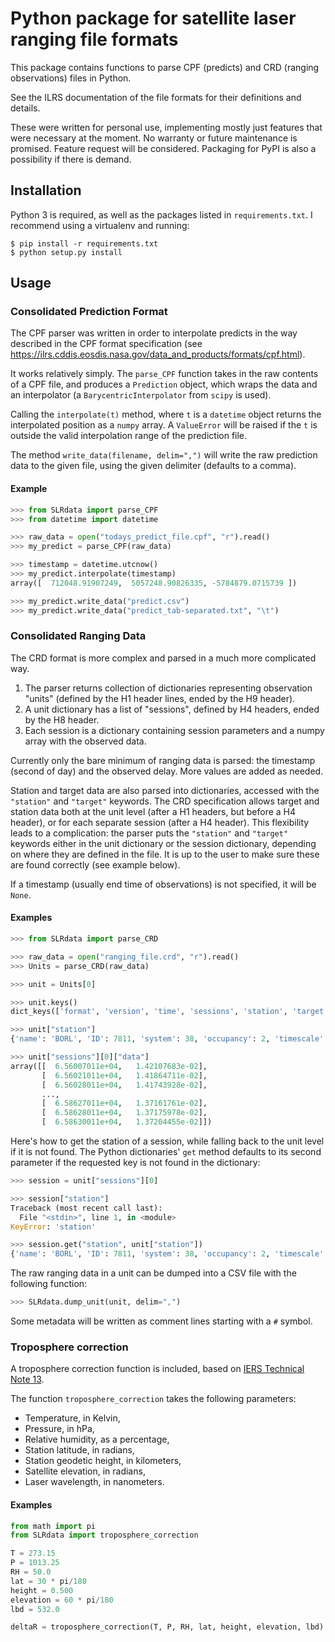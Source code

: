 # Python package for satellite laser ranging file formats

This package contains functions to parse CPF (predicts) and CRD (ranging
observations) files in Python.

See the ILRS documentation of the file formats for their definitions and
details.

These were written for personal use, implementing mostly just features that
were necessary at the moment. No warranty or future maintenance is promised.
Feature request will be considered. Packaging for PyPI is also a possibility if
there is demand.

## Installation

Python 3 is required, as well as the packages listed in `requirements.txt`. I
recommend using a virtualenv and running:

```
$ pip install -r requirements.txt
$ python setup.py install
```

## Usage

### Consolidated Prediction Format

The CPF parser was written in order to interpolate predicts in the way
described in the CPF format specification (see
https://ilrs.cddis.eosdis.nasa.gov/data_and_products/formats/cpf.html).

It works relatively simply. The `parse_CPF` function takes in the raw contents
of a CPF file, and produces a `Prediction` object, which wraps the data and an
interpolator (a `BarycentricInterpolator` from `scipy` is used).

Calling the `interpolate(t)` method, where `t` is a `datetime` object returns
the interpolated position as a `numpy` array. A `ValueError` will be raised if
the `t` is outside the valid interpolation range of the prediction file.

The method `write_data(filename, delim=",")` will write the raw prediction data to the
given file, using the given delimiter (defaults to a comma).


#### Example

```python
>>> from SLRdata import parse_CPF
>>> from datetime import datetime

>>> raw_data = open("todays_predict_file.cpf", "r").read()
>>> my_predict = parse_CPF(raw_data)

>>> timestamp = datetime.utcnow()
>>> my_predict.interpolate(timestamp)
array([  712048.91907249,  5057248.90826335, -5784879.0715739 ])

>>> my_predict.write_data("predict.csv")
>>> my_predict.write_data("predict_tab-separated.txt", "\t")
```

### Consolidated Ranging Data

The CRD format is more complex and parsed in a much more complicated way.

1. The parser returns collection of dictionaries representing observation
    "units" (defined by the H1 header lines, ended by the H9 header).
2. A unit dictionary has a list of "sessions", defined by H4 headers, ended by
    the H8 header.
3. Each session is a dictionary containing session parameters and a numpy
    array with the observed data.

Currently only the bare minimum of ranging data is parsed: the timestamp
(second of day) and the observed delay. More values are added as needed.

Station and target data are also parsed into dictionaries, accessed with the
`"station"` and `"target"` keywords. The CRD specification allows target and
station data both at the unit level (after a H1 headers, but before a H4
header), or for each separate session (after a H4 header). This flexibility
leads to a complication: the parser puts the `"station"` and `"target"`
keywords either in the unit dictionary or the session dictionary, depending on
where they are defined in the file. It is up to the user to make sure these
are found correctly (see example below).

If a timestamp (usually end time of observations) is not specified, it will be `None`.


#### Examples

```python
>>> from SLRdata import parse_CRD

>>> raw_data = open("ranging_file.crd", "r").read()
>>> Units = parse_CRD(raw_data)

>>> unit = Units[0]

>>> unit.keys()
dict_keys(['format', 'version', 'time', 'sessions', 'station', 'target'])

>>> unit["station"]
{'name': 'BORL', 'ID': 7811, 'system': 38, 'occupancy': 2, 'timescale': 7}

>>> unit["sessions"][0]["data"]
array([[  6.56007011e+04,   1.42107683e-02],
       [  6.56021011e+04,   1.41864711e-02],
       [  6.56028011e+04,   1.41743928e-02],
       ...,
       [  6.58627011e+04,   1.37161761e-02],
       [  6.58628011e+04,   1.37175978e-02],
       [  6.58630011e+04,   1.37204455e-02]])
```

Here's how to get the station of a session, while falling back to the unit
level if it is not found. The Python dictionaries' `get` method defaults to its
second parameter if the requested key is not found in the dictionary:

```python
>>> session = unit["sessions"][0]

>>> session["station"]
Traceback (most recent call last):
  File "<stdin>", line 1, in <module>
KeyError: 'station'

>>> session.get("station", unit["station"])
{'name': 'BORL', 'ID': 7811, 'system': 38, 'occupancy': 2, 'timescale': 7}
```

The raw ranging data in a unit can be dumped into a CSV file with the following function:

```python
>>> SLRdata.dump_unit(unit, delim=",")
```

Some metadata will be written as comment lines starting with a `#` symbol.


### Troposphere correction

A troposphere correction function is included, based on [IERS Technical Note
13](https://www.iers.org/IERS/EN/Publications/TechnicalNotes/tn13.html).

The function `troposphere_correction` takes the following parameters:
- Temperature, in Kelvin,
- Pressure, in hPa,
- Relative humidity, as a percentage,
- Station latitude, in radians,
- Station geodetic height, in kilometers,
- Satellite elevation, in radians,
- Laser wavelength, in nanometers.

#### Examples

```python
from math import pi
from SLRdata import troposphere_correction

T = 273.15
P = 1013.25
RH = 50.0
lat = 30 * pi/180
height = 0.500
elevation = 60 * pi/180
lbd = 532.0

deltaR = troposphere_correction(T, P, RH, lat, height, elevation, lbd)
```

